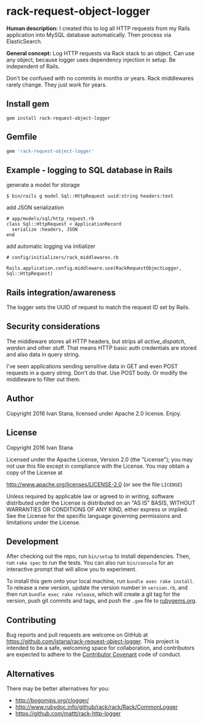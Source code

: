 # rack-request-object-logger

**Human description:** I created this to log all HTTP requests from my Rails application into MySQL database automatically. Then process via ElasticSearch.

**General concept:** Log HTTP requests via Rack stack to an object. Can use any object, because logger uses dependency injection in setup. Be independent of Rails.

Don't be confused with no commits in months or years. Rack middlewares rarely change. They just work for years.

## Install gem

```
gem install rack-request-object-logger
```

## Gemfile

```ruby
gem 'rack-request-object-logger'
```

## Example - logging to SQL database in Rails

generate a model for storage

```
$ bin/rails g model Sql::HttpRequest uuid:string headers:text

```

add JSON serialization
```
# app/models/sql/http_request.rb
class Sql::HttpRequest < ApplicationRecord
  serialize :headers, JSON
end

```

add automatic logging via initializer
```
# config/initializers/rack_middlewares.rb

Rails.application.config.middleware.use(RackRequestObjectLogger, Sql::HttpRequest)
```

## Rails integration/awareness

The logger sets the UUID of request to match the request ID set by Rails.

## Security considerations

The middleware stores all HTTP headers, but strips all *active_dispatch*, *warden* and other stuff. That means HTTP basic auth credentials are stored and also data in query string.

I've seen applications sending sensitive data in GET and even POST requests in a query string. Don't do that. Use POST body. Or modify the middleware to filter out them.

## Author

Copyright 2016 Ivan Stana, licensed under Apache 2.0 license. Enjoy.

## License

Copyright 2016 Ivan Stana

Licensed under the Apache License, Version 2.0 (the "License");
you may not use this file except in compliance with the License.
You may obtain a copy of the License at

http://www.apache.org/licenses/LICENSE-2.0 (or see the file `LICENSE`)

Unless required by applicable law or agreed to in writing, software
distributed under the License is distributed on an "AS IS" BASIS,
WITHOUT WARRANTIES OR CONDITIONS OF ANY KIND, either express or implied.
See the License for the specific language governing permissions and
limitations under the License.

## Development

After checking out the repo, run `bin/setup` to install dependencies. Then, run `rake spec` to run the tests. You can also run `bin/console` for an interactive prompt that will allow you to experiment.

To install this gem onto your local machine, run `bundle exec rake install`. To release a new version, update the version number in `version.rb`, and then run `bundle exec rake release`, which will create a git tag for the version, push git commits and tags, and push the `.gem` file to [rubygems.org](https://rubygems.org).

## Contributing

Bug reports and pull requests are welcome on GitHub at https://github.com/istana/rack-request-object-logger. This project is intended to be a safe, welcoming space for collaboration, and contributors are expected to adhere to the [Contributor Covenant](http://contributor-covenant.org) code of conduct.

## Alternatives

There may be better alternatives for you:

- http://bogomips.org/clogger/
- http://www.rubydoc.info/github/rack/rack/Rack/CommonLogger
- https://github.com/mattt/rack-http-logger
